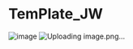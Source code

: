 # TemPlate_JW

![image](https://github.com/thananhtuan2011/TemPlate_JW/assets/65693609/67fdfef1-376e-48e1-b571-18a06f44cd75)
![Uploading image.png…]()

